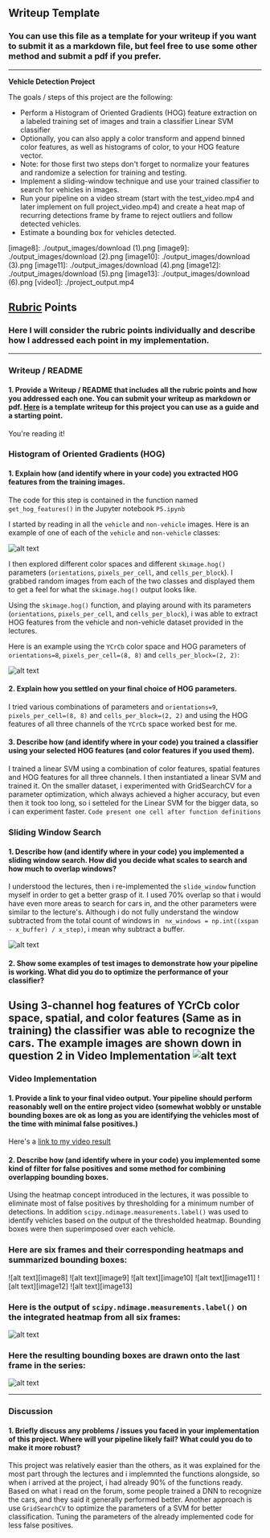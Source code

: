 ## Writeup Template
### You can use this file as a template for your writeup if you want to submit it as a markdown file, but feel free to use some other method and submit a pdf if you prefer.

---

**Vehicle Detection Project**

The goals / steps of this project are the following:

* Perform a Histogram of Oriented Gradients (HOG) feature extraction on a labeled training set of images and train a classifier Linear SVM classifier
* Optionally, you can also apply a color transform and append binned color features, as well as histograms of color, to your HOG feature vector. 
* Note: for those first two steps don't forget to normalize your features and randomize a selection for training and testing.
* Implement a sliding-window technique and use your trained classifier to search for vehicles in images.
* Run your pipeline on a video stream (start with the test_video.mp4 and later implement on full project_video.mp4) and create a heat map of recurring detections frame by frame to reject outliers and follow detected vehicles.
* Estimate a bounding box for vehicles detected.

[//]: # (Image References)
[image1]: ./examples/car_not_car.png
[image2]: ./examples/HOG_example.jpg
[image3]: ./examples/sliding_windows.jpg
[image4]: ./examples/sliding_window.jpg
[image5]: ./examples/bboxes_and_heat.png
[image6]: ./examples/labels_map.png
[image7]: ./examples/output_bboxes.png
[image8]: ./output_images/download (1).png
[image9]: ./output_images/download (2).png
[image10]: ./output_images/download (3).png
[image11]: ./output_images/download (4).png
[image12]: ./output_images/download (5).png
[image13]: ./output_images/download (6).png
[video1]: ./project_output.mp4


## [Rubric](https://review.udacity.com/#!/rubrics/513/view) Points
### Here I will consider the rubric points individually and describe how I addressed each point in my implementation.  

---
### Writeup / README

#### 1. Provide a Writeup / README that includes all the rubric points and how you addressed each one.  You can submit your writeup as markdown or pdf.  [Here](https://github.com/udacity/CarND-Vehicle-Detection/blob/master/writeup_template.md) is a template writeup for this project you can use as a guide and a starting point.  

You're reading it!

### Histogram of Oriented Gradients (HOG)

#### 1. Explain how (and identify where in your code) you extracted HOG features from the training images.

The code for this step is contained in the function named `get_hog_features()` in the Jupyter notebook `P5.ipynb`

I started by reading in all the `vehicle` and `non-vehicle` images.  Here is an example of one of each of the `vehicle` and `non-vehicle` classes:

![alt text][image1]

I then explored different color spaces and different `skimage.hog()` parameters (`orientations`, `pixels_per_cell`, and `cells_per_block`).  I grabbed random images from each of the two classes and displayed them to get a feel for what the `skimage.hog()` output looks like.

Using the `skimage.hog()` function, and playing around with its parameters (`orientations`, `pixels_per_cell`, and `cells_per_block`), i was able to extract HOG features from the vehicle and non-vehicle dataset provided in the lectures.

Here is an example using the `YCrCb` color space and HOG parameters of `orientations=8`, `pixels_per_cell=(8, 8)` and `cells_per_block=(2, 2)`:


![alt text][image2]

#### 2. Explain how you settled on your final choice of HOG parameters.

I tried various combinations of parameters and `orientations=9`, `pixels_per_cell=(8, 8)` and `cells_per_block=(2, 2)` and using the HOG features of all three channels of the `YCrCb` space worked best for me.

#### 3. Describe how (and identify where in your code) you trained a classifier using your selected HOG features (and color features if you used them).

I trained a linear SVM using a combination of color features, spatial features and HOG features for all three channels. I then instantiated a linear SVM and trained it. On the smaller dataset, i experimented with GridSearchCV for a parameter optimization, which always achieved a higher accuracy, but even then it took too long, so i setteled for the Linear SVM for the bigger data, so i can experiment faster. `Code present one cell after function definitions`

### Sliding Window Search

#### 1. Describe how (and identify where in your code) you implemented a sliding window search.  How did you decide what scales to search and how much to overlap windows?

I understood the lectures, then i re-implemented the `slide_window` function myself in order to get a better grasp of it. I used 70% overlap so that i would have even more areas to search for cars in, and the other parameters were similar to the lecture's. Although i do not fully understand the window subtracted from the total count of windows in ` nx_windows = np.int((xspan - x_buffer) / x_step)`, i mean why subtract a buffer.

![alt text][image3]

#### 2. Show some examples of test images to demonstrate how your pipeline is working.  What did you do to optimize the performance of your classifier?

Using 3-channel hog features of YCrCb color space, spatial, and color features (Same as in training) the classifier was able to
recognize the cars. The example images are shown down in question 2 in Video Implementation
![alt text][image4]
---

### Video Implementation

#### 1. Provide a link to your final video output.  Your pipeline should perform reasonably well on the entire project video (somewhat wobbly or unstable bounding boxes are ok as long as you are identifying the vehicles most of the time with minimal false positives.)
Here's a [link to my video result](./project_output.mp4)


#### 2. Describe how (and identify where in your code) you implemented some kind of filter for false positives and some method for combining overlapping bounding boxes.

Using the heatmap concept introduced in the lectures, it was possible to eliminate most of false positives by thresholding for a minimum number of detections. In addition `scipy.ndimage.measurements.label()` was used to identify vehicles based on the output of the thresholded heatmap. Bounding boxes were then superimposed over each vehicle.

### Here are six frames and their corresponding heatmaps and summarized bounding boxes:

![alt text][image8]
![alt text][image9]
![alt text][image10]
![alt text][image11]
![alt text][image12]
![alt text][image13]

### Here is the output of `scipy.ndimage.measurements.label()` on the integrated heatmap from all six frames:
![alt text][image6]

### Here the resulting bounding boxes are drawn onto the last frame in the series:
![alt text][image7]



---

### Discussion

#### 1. Briefly discuss any problems / issues you faced in your implementation of this project.  Where will your pipeline likely fail?  What could you do to make it more robust?

This project was relatively easier than the others, as it was explained for the most part through the lectures and i implemnted the functions alongside, so when i arrived at the project, i had already 90% of the functions ready.
Based on what i read on the forum, some people trained a DNN to recognize the cars, and they said it generally performed better. Another approach is use `GridSearchCV` to optimize the parameters of a SVM for better classification. Tuning the parameters of the already implemented code for less false positives. 

